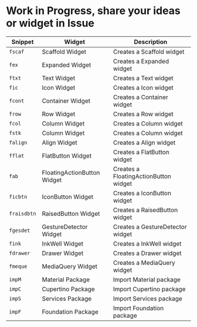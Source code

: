 # Work in Progress, share your ideas or widget in Issue

|Snippet|Widget|Description|
| ----- | ---- | --------- |
| `fscaf` | Scaffold Widget| Creates a Scaffold widget|
| `fex` | Expanded Widget| Creates a Expanded widget|
| `ftxt` | Text Widget| Creates a Text widget|
| `fic` | Icon Widget| Creates a Icon widget|
| `fcont` |Container Widget| Creates a Container widget|
| `frow` | Row Widget| Creates a Row widget|
| `fcol` | Column Widget| Creates a Column widget|
| `fstk` | Column Widget| Creates a Column widget|
| `falign` |Align Widget| Creates a Align widget|
| `fflat` | FlatButton Widget| Creates a FlatButton widget|
| `fab` | FloatingActionButton Widget| Creates a FloatingActionButton widget|
| `ficbtn` | IconButton Widget| Creates a IconButton widget|
| `fraisdbtn` | RaisedButton Widget| Creates a RaisedButton widget|
| `fgesdet` | GestureDetector Widget| Creates a GestureDetector widget|
| `fink` | InkWell Widget| Creates a InkWell widget|
| `fdrawer` | Drawer Widget| Creates a Drawer widget|
| `fmeque` | MediaQuery Widget| Creates a MediaQuery widget|
| `impM` | Material Package | Import Material package|
| `impC` | Cupertino Package | Import Cupertino package|
| `impS` | Services Package | Import Services package|
| `impF` | Foundation Package | Import Foundation package|
